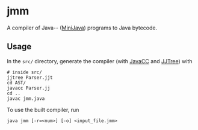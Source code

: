 # jmm

A compiler of Java-- ([MiniJava][minijava]) programs to Java bytecode. 

## Usage

In the `src/` directory, generate the compiler 
(with [JavaCC][javacc] and [JJTree][jjtree]) with
```
# inside src/
jjtree Parser.jjt
cd AST/
javacc Parser.jj
cd ..
javac jmm.java
```
To use the built compiler, run
```
java jmm [-r=<num>] [-o] <input_file.jmm>
```

[minijava]: http://www.cs.tufts.edu/~sguyer/classes/comp181-2006/minijava.html
[javacc]: https://javacc.org/
[jjtree]: https://javacc.org/jjtree
